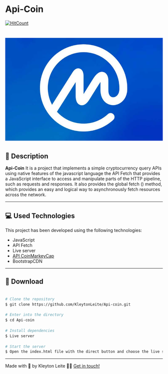 # Api-Coin

[![HitCount](http://hits.dwyl.com/KleytonLeite/Api-coin.svg)](http://hits.dwyl.com/KleytonLeite/Api-coin-git)

<h1 align="center">
  <img src="./coin.jpg">
</h1>

## 📝 Description

**Api-Coin** It is a project that implements a simple cryptocurrency query APIs using native features of the javascript language the API Fetch that provides a JavaScript interface to access and manipulate parts of the HTTP pipeline, such as requests and responses. It also provides the global fetch () method, which provides an easy and logical way to asynchronously fetch resources across the network.

---

## 💻 Used Technologies

This project has been developed using the following technologies:

- JavaScript
- API Fetch
- Live server
- [API CoinMarkeyCap](https://www.linkedin.com/in/kleyton-leite-a384a76b/)
- BootstrapCDN

---

## 📁 Download

```bash

# Clone the repository
$ git clone https://github.com/KleytonLeite/Api-coin.git

# Enter into the directory
$ cd Api-coin

# Install dependencies
$ Live server

# Start the server
$ Open the index.html file with the direct button and choose the live server option

```

---

Made with 💙 by Kleyton Leite 👋🏻 [Get in touch!](https://www.linkedin.com/in/kleyton-leite-a384a76b/)
